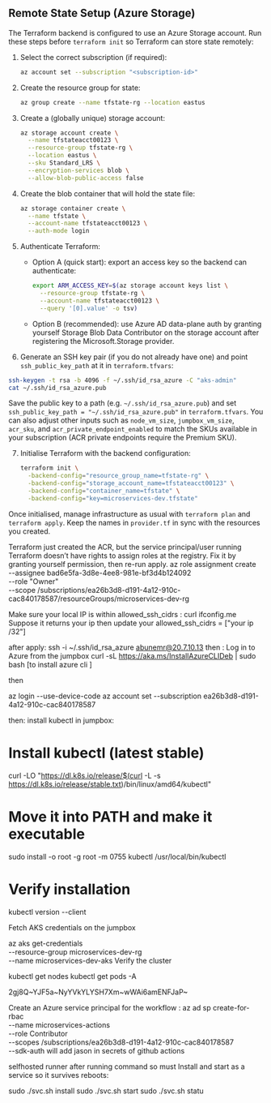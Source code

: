## Remote State Setup (Azure Storage)

The Terraform backend is configured to use an Azure Storage account. Run these steps before `terraform init` so Terraform can store state remotely:

1. Select the correct subscription (if required):
   ```bash
   az account set --subscription "<subscription-id>"
   ```

2. Create the resource group for state:
   ```bash
   az group create --name tfstate-rg --location eastus
   ```

3. Create a (globally unique) storage account:
   ```bash
   az storage account create \
     --name tfstateacct00123 \
     --resource-group tfstate-rg \
     --location eastus \
     --sku Standard_LRS \
     --encryption-services blob \
     --allow-blob-public-access false
   ```

4. Create the blob container that will hold the state file:
   ```bash
   az storage container create \
     --name tfstate \
     --account-name tfstateacct00123 \
     --auth-mode login
   ```

5. Authenticate Terraform:
   - Option A (quick start): export an access key so the backend can authenticate:
     ```bash
     export ARM_ACCESS_KEY=$(az storage account keys list \
       --resource-group tfstate-rg \
       --account-name tfstateacct00123 \
       --query '[0].value' -o tsv)
     ```

   - Option B (recommended): use Azure AD data-plane auth by granting yourself Storage Blob Data Contributor on the storage account after registering the Microsoft.Storage provider.

6. Generate an SSH key pair (if you do not already have one) and point `ssh_public_key_path` at it in `terraform.tfvars`:
  ```bash
  ssh-keygen -t rsa -b 4096 -f ~/.ssh/id_rsa_azure -C "aks-admin"
  cat ~/.ssh/id_rsa_azure.pub
  ```
   Save the public key to a path (e.g. `~/.ssh/id_rsa_azure.pub`) and set `ssh_public_key_path = "~/.ssh/id_rsa_azure.pub"` in `terraform.tfvars`. You can also adjust other inputs such as `node_vm_size`, `jumpbox_vm_size`, `acr_sku`, and `acr_private_endpoint_enabled` to match the SKUs available in your subscription (ACR private endpoints require the Premium SKU).

7. Initialise Terraform with the backend configuration:
   ```bash
   terraform init \
     -backend-config="resource_group_name=tfstate-rg" \
     -backend-config="storage_account_name=tfstateacct00123" \
     -backend-config="container_name=tfstate" \
     -backend-config="key=microservices-dev.tfstate"
   ```

Once initialised, manage infrastructure as usual with `terraform plan` and `terraform apply`. Keep the names in `provider.tf` in sync with the resources you created.



Terraform just created the ACR, but the service principal/user running Terraform doesn’t have rights to assign roles at the registry. Fix it by granting yourself permission, then re-run apply.
az role assignment create \
  --assignee bad6e5fa-3d8e-4ee8-981e-bf3d4b124092 \
  --role "Owner" \
  --scope /subscriptions/ea26b3d8-d191-4a12-910c-cac840178587/resourceGroups/microservices-dev-rg



Make sure your local IP is within allowed_ssh_cidrs :
curl ifconfig.me  Suppose it returns your ip
then update your allowed_ssh_cidrs = ["your ip /32"]


after apply:
ssh -i ~/.ssh/id_rsa_azure abunemr@20.7.10.13
then : Log in to Azure from the jumpbox
curl -sL https://aka.ms/InstallAzureCLIDeb | sudo bash
[to install azure cli ]

then 

az login --use-device-code
az account set --subscription ea26b3d8-d191-4a12-910c-cac840178587

then:
install kubectl in jumpbox:

# Install kubectl (latest stable)
curl -LO "https://dl.k8s.io/release/$(curl -L -s https://dl.k8s.io/release/stable.txt)/bin/linux/amd64/kubectl"

# Move it into PATH and make it executable
sudo install -o root -g root -m 0755 kubectl /usr/local/bin/kubectl

# Verify installation
kubectl version --client

Fetch AKS credentials on the jumpbox

az aks get-credentials \
  --resource-group microservices-dev-rg \
  --name microservices-dev-aks
Verify the cluster

kubectl get nodes
kubectl get pods -A



2gj8Q~YJF5a~NyYVkYLYSH7Xm~wWAi6amENFJaP~

Create an Azure service principal for the workflow :
az ad sp create-for-rbac \
  --name microservices-actions \
  --role Contributor \
  --scopes /subscriptions/ea26b3d8-d191-4a12-910c-cac840178587 \
  --sdk-auth
will add jason in secrets of github actions


selfhosted runner after running command so must Install and start as a service so it survives reboots:

sudo ./svc.sh install
sudo ./svc.sh start
sudo ./svc.sh statu